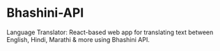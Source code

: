 # Bhashini-API
Language Translator: React-based web app for translating text between English, Hindi, Marathi &amp; more using Bhashini API.
